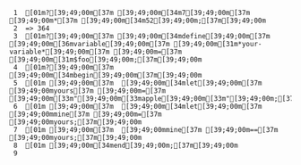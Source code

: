      1	[01m?[39;49;00m[37m [39;49;00m[34m7[39;49;00m[37m [39;49;00m*[37m [39;49;00m[34m52[39;49;00m;[37m[39;49;00m
     2	=> 364
     3	[01m?[39;49;00m[37m [39;49;00m[34mdefine[39;49;00m[37m [39;49;00m[36mvariable[39;49;00m[37m [39;49;00m[31m*your-variable*[39;49;00m[37m [39;49;00m=[37m [39;49;00m[31m$foo[39;49;00m;[37m[39;49;00m
     4	[01m?[39;49;00m[37m [39;49;00m[34mbegin[39;49;00m[37m[39;49;00m
     5	[01m [39;49;00m[37m  [39;49;00m[34mlet[39;49;00m[37m [39;49;00myours[37m [39;49;00m=[37m [39;49;00m[33m"[39;49;00m[33mapple[39;49;00m[33m"[39;49;00m;[37m[39;49;00m
     6	[01m [39;49;00m[37m  [39;49;00m[34mlet[39;49;00m[37m [39;49;00mmine[37m [39;49;00m=[37m [39;49;00myours;[37m[39;49;00m
     7	[01m [39;49;00m[37m  [39;49;00mmine[37m [39;49;00m==[37m [39;49;00myours;[37m[39;49;00m
     8	[01m [39;49;00m[34mend[39;49;00m;[37m[39;49;00m
     9
